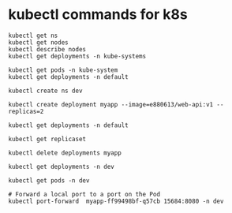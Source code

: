 # kubectl commands for k8s
    kubectl get ns
    kubectl get nodes
    kubectl describe nodes
    kubectl get deployments -n kube-systems

    kubectl get pods -n kube-system
    kubectl get deployments -n default

    kubectl create ns dev

    kubectl create deployment myapp --image=e880613/web-api:v1 --replicas=2

    kubectl get deployments -n default

    kubectl get replicaset

    kubectl delete deployments myapp

    kubectl get deployments -n dev 

    kubectl get pods -n dev

    # Forward a local port to a port on the Pod
    kubectl port-forward  myapp-ff99498bf-q57cb 15684:8080 -n dev